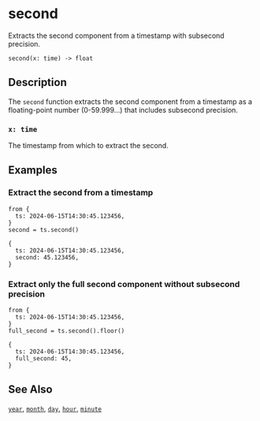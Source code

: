 # second

Extracts the second component from a timestamp with subsecond precision.

```tql
second(x: time) -> float
```

## Description

The `second` function extracts the second component from a timestamp as a
floating-point number (0-59.999…) that includes subsecond precision.

### `x: time`

The timestamp from which to extract the second.

## Examples

### Extract the second from a timestamp

```tql
from {
  ts: 2024-06-15T14:30:45.123456,
}
second = ts.second()
```

```tql
{
  ts: 2024-06-15T14:30:45.123456,
  second: 45.123456,
}
```

### Extract only the full second component without subsecond precision

```tql
from {
  ts: 2024-06-15T14:30:45.123456,
}
full_second = ts.second().floor()
```

```tql
{
  ts: 2024-06-15T14:30:45.123456,
  full_second: 45,
}
```

## See Also

[`year`](year.md), [`month`](month.md), [`day`](day.md), [`hour`](hour.md),
[`minute`](minute.md)
